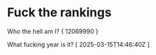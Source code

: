 # Fuck the rankings

Who the hell am I?
{ 12069990 }

What fucking year is it?
[ 2025-03-15T14:46:40Z ]
